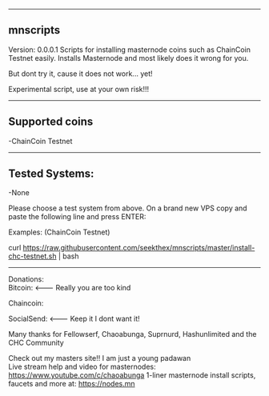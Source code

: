 ---------
mnscripts
---------
Version: 0.0.0.1
Scripts for installing masternode coins such as ChainCoin Testnet easily. Installs Masternode and most likely does it wrong for you.

But dont try it, cause it does not work... yet! 

Experimental script, use at your own risk!!!

----------------
Supported coins
----------------
-ChainCoin Testnet

---------------
Tested Systems: 
---------------
-None

Please choose a test system from above.
On a brand new VPS copy and paste the following line and press ENTER:

Examples:
(ChainCoin Testnet) 

curl https://raw.githubusercontent.com/seekthex/mnscripts/master/install-chc-testnet.sh | bash

**********

Donations:  
Bitcoin:    <--- Really you are too kind    

Chaincoin:  

SocialSend: <--- Keep it I dont want it!

Many thanks for Fellowserf, Chaoabunga, Suprnurd, Hashunlimited and the CHC Community

Check out my masters site!! I am just a young padawan            
Live stream help and video for masternodes: https://www.youtube.com/c/chaoabunga
1-liner masternode install scripts, faucets and more at: https://nodes.mn
